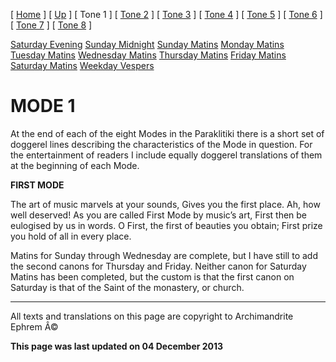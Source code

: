 \[ [Home](index.md) \] \[ [Up](oktoich.md) \] \[ Tone 1 \] \[ [Tone 2](tone2.cfm) \] \[ [Tone 3](tone3.md) \] \[ [Tone 4](tone4.md) \] \[ [Tone 5](tone5.md) \] \[ [Tone 6](tone6.md) \] \[ [Tone 7](tone7.md) \] \[ [Tone 8](tone8.md) \]

[Saturday Evening](sat1ec.md)
[Sunday Midnight](sun1nc.md)
[Sunday Matins](sun1mc.md)
[Monday Matins](monday_matins.md)
[Tuesday Matins](tuesday_matins1.md)
[Wednesday Matins](wednesday_matins.md)
[Thursday Matins](thursday_matins2.md)
[Friday Matins](friday_matins.md)
[Saturday Matins](saturday_matins1.md)
[Weekday Vespers](weekday_vespers.md)

MODE 1
======

At the end of each of the eight Modes in the Paraklitiki there is a short set of doggerel lines describing the characteristics of the Mode in question. For the entertainment of readers I include equally doggerel translations of them at the beginning of each Mode.

**FIRST MODE**

The art of music marvels at your sounds,
Gives you the first place. Ah, how well deserved!
As you are called First Mode by music’s art,
First then be eulogised by us in words.
O First, the first of beauties you obtain;
First prize you hold of all in every place.

Matins for Sunday through Wednesday are complete, but I have still to add the second canons for Thursday and Friday. Neither canon for Saturday Matins has been completed, but the custom is that the first canon on Saturday is that of the Saint of the monastery, or church.

------------------------------------------------------------------------

All texts and translations on this page are copyright to
Archimandrite Ephrem Â©

**This page was last updated on 04 December 2013**
